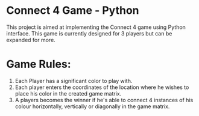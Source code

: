 # Connect 4 Game - Python
This project is aimed at implementing the Connect 4 game using Python interface. This game is currently designed for 3 players but can be expanded for more.
# Game Rules:
1. Each Player has a significant color to play with.
2. Each player enters the coordinates of the location where he wishes to place his color in the created game matrix.
3. A players becomes the winner if he's able to connect 4 instances of his colour horizontally, vertically or diagonally in the game matrix.
